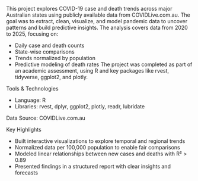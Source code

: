 This project explores COVID-19 case and death trends across major Australian states using publicly available data from COVIDLive.com.au. The goal was to extract, clean, visualize, and model pandemic data to uncover patterns and build predictive insights. The analysis covers data from 2020 to 2025, focusing on:

- Daily case and death counts
- State-wise comparisons
- Trends normalized by population
- Predictive modeling of death rates The project was completed as part of an academic assessment, using R and key packages like rvest, tidyverse, ggplot2, and plotly.


Tools & Technologies
 - Language: R
 - Libraries: rvest, dplyr, ggplot2, plotly, readr, lubridate

Data Source: COVIDLive.com.au

Key Highlights
- Built interactive visualizations to explore temporal and regional trends
- Normalized data per 100,000 population to enable fair comparisons
- Modeled linear relationships between new cases and deaths with R² > 0.89
- Presented findings in a structured report with clear insights and forecasts
